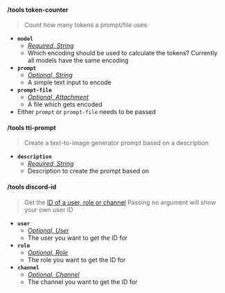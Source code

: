 #### /tools token-counter
> Count how many tokens a prompt/file uses
- **`model`**
  - *[Required, String](proompter-documentation/guides/Quickstart/Slash%20Commands.md####String)*
  - Which encoding should be used to calculate the tokens? Currently all models have the same encoding
- **`prompt`**
  - *[Optional, String](proompter-documentation/guides/Quickstart/Slash%20Commands.md####String)*
  - A simple text input to encode
- **`prompt-file`**
  - *[Optional, Attachment](proompter-documentation/guides/Quickstart/Slash%20Commands.md####Attachment)*
  - A file which gets encoded
- Either `prompt` or `prompt-file` needs to be passed

#### /tools tti-prompt
> Create a text-to-image generator prompt based on a description
- **`description`**
  - *[Required, String](proompter-documentation/guides/Quickstart/Slash%20Commands.md####String)*
  - Description to create the prompt based on

#### /tools discord-id
> Get the [ID of a user, role or channel](../guides/Good%20to%20Know/Get%20IDs%20of%20Roles-Users-Channels)
> Passing no argument will show your own user ID
- **`user`**
  - *[Optional, User](proompter-documentation/guides/Quickstart/Slash%20Commands.md####User)*
  - The user you want to get the ID for
- **`role`**
  - *[Optional, Role](proompter-documentation/guides/Quickstart/Slash%20Commands.md####Role)*
  - The role you want to get the ID for
- **`channel`**
  - *[Optional, Channel](proompter-documentation/guides/Quickstart/Slash%20Commands.md####Channel)*
  - The channel you want to get the ID for
  